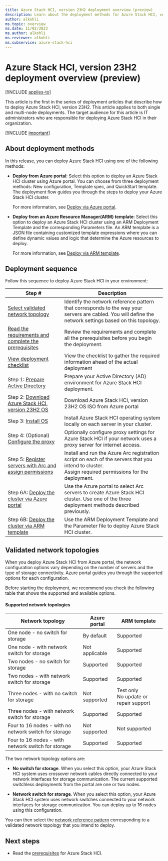```yaml
---
title: Azure Stack HCI, version 23H2 deployment overview (preview)
description: Learn about the deployment methods for Azure Stack HCI, version 23H2 (preview).
author: alkohli
ms.topic: overview
ms.date: 11/02/2023
ms.author: alkohli
ms.reviewer: alkohli
ms.subservice: azure-stack-hci
---
```


# Azure Stack HCI, version 23H2 deployment overview (preview)

[!INCLUDE [applies-to](../../includes/hci-applies-to-23h2.md)]

This article is the first in the series of deployment articles that describe how to deploy Azure Stack HCI, version 23H2. This article applies to both single and multi-node deployments. The target audience for this article is IT administrators who are responsible for deploying Azure Stack HCI in their organization.

[!INCLUDE [important](../../includes/hci-preview.md)]

## About deployment methods

In this release, you can deploy Azure Stack HCI using one of the following methods:

- **Deploy from Azure portal**: Select this option to deploy an Azure Stack HCI cluster using Azure portal. You can choose from three deployment methods: New configuration, Template spec, and QuickStart template. The deployment flow guides you through the steps to deploy your Azure Stack HCI cluster.

    For more information, see [Deploy via Azure portal](deploy-via-portal.md).

- **Deploy from an Azure Resource Manager(ARM) template**: Select this option to deploy an Azure Stack HCI cluster using an ARM Deployment Template and the corresponding Parameters file. An ARM template is a JSON file containing customized template expressions where you can define dynamic values and logic that determine the Azure resources to deploy. 

    For more information, see [Deploy via ARM template](../index.yml).


## Deployment sequence

Follow this sequence to deploy Azure Stack HCI in your environment:


| Step #                                                       | Description                                                                              |
|--------------------------------------------------------------|------------------------------------------------------------------------------|
| [Select validated network topology](#validated-network-topologies)                            | Identify the network reference pattern that corresponds to the way your servers are cabled. You will define the network settings based on this topology.            |
| [Read the requirements and complete the prerequisites](./deployment-prerequisites.md)         | Review the requirements and complete all the prerequisites before you begin the deployment.            |
| [View deployment checklist](./deployment-checklist.md)                            | View the checklist to gather the required information ahead of the actual deployment                  |
| Step 1: [Prepare Active Directory](./deployment-prep-active-directory.md)                             | Prepare your Active Directory (AD) environment for Azure Stack HCI deployment.                      |
| Step 2: [Download Azure Stack HCI, version 23H2 OS](./download-azure-stack-hci-23h2-software.md)            | Download Azure Stack HCI, version 23H2 OS ISO from Azure portal                                       |
| Step 3: [Install OS](./deployment-install-os.md)                                         | Install Azure Stack HCI operating system locally on each server in your cluster.                      |
| Step 4: (Optional) [Configure the proxy](../manage/configure-proxy-settings.md)                       | Optionally configure proxy settings for Azure Stack HCI if your network uses a proxy server for internet access. |
| Step 5: [Register servers with Arc and assign permissions](./deployment-arc-register-server-permissions.md)     | Install and run the Azure Arc registration script on each of the servers that you intend to cluster.<br> Assign required permissions for the deployment.  |
| Step 6A: [Deploy the cluster via Azure portal](./deploy-via-portal.md)                  | Use the Azure portal to select Arc servers to create Azure Stack HCI cluster. Use one of the three deployment methods described previously.                       |
| Step 6B: [Deploy the cluster via ARM template](./../index.yml)                  | Use the ARM Deployment Template and the Parameter file to deploy Azure Stack HCI cluster.                         |


## Validated network topologies

When you deploy Azure Stack HCI from Azure portal, the network configuration options vary depending on the number of servers and the type of storage connectivity. Azure portal guides you through the supported options for each configuration.

Before starting the deployment, we recommend you check the following table that shows the supported and available options.

#### Supported network topologies

|Network topology|Azure portal|ARM template|
|---|---|---|
|One node - no switch for storage|By default|Supported|
|One node - with network switch for storage|Not applicable|Supported|
|Two nodes - no switch for storage|Supported|Supported|
|Two nodes - with network switch for storage|Supported|Supported|
|Three nodes - with no switch for storage|Not supported|Test only <br> No update or repair support|
|Three nodes - with network switch for storage|Supported|Supported|
|Four to 16 nodes - with no network switch for storage|Not supported|Not supported|
|Four to 16 nodes - with network switch for storage|Supported|Supported|

The two network topology options are:

- **No switch for storage**. When you select this option, your Azure Stack HCI system uses crossover network cables directly connected to your network interfaces for storage communication. The current supported switchless deployments from the portal are one or two nodes.

- **Network switch for storage**. When you select this option, your Azure Stack HCI system uses network switches connected to your network interfaces for storage communication. You can deploy up to 16 nodes using this configuration.

You can then select the [network reference pattern](../plan/choose-network-pattern.md) corresponding to a validated network topology that you intend to deploy.

## Next steps

- Read the [prerequisites](./deployment-prerequisites.md) for Azure Stack HCI.
